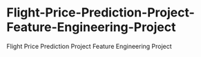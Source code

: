 # Flight-Price-Prediction-Project-Feature-Engineering-Project
Flight Price Prediction Project Feature Engineering Project
